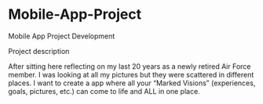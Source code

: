 # Mobile-App-Project
Mobile App Project Development 

Project description

After sitting here reflecting on my last 20 years as a newly retired Air Force member. I was looking at all my pictures but they were scattered in different places. I want to create a app where all your “Marked Visions” (experiences, goals, pictures, etc.) can come to life and ALL in one place. 

